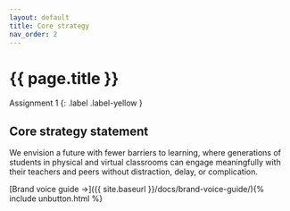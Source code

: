 ```yaml
---
layout: default
title: Core strategy
nav_order: 2
---
```


# {{ page.title }} 

Assignment 1
{: .label .label-yellow }

## Core strategy statement 
We envision a future with fewer barriers to learning, where generations of students in physical and virtual classrooms can engage meaningfully with their teachers and peers without distraction, delay, or complication.

[Brand voice guide →]({{ site.baseurl }}/docs/brand-voice-guide/){% include unbutton.html %}